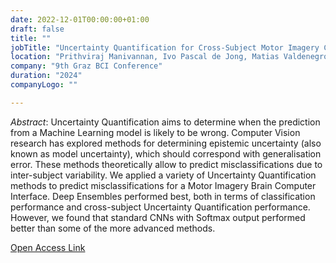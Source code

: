 ```yaml
---
date: 2022-12-01T00:00:00+01:00
draft: false
title: ""
jobTitle: "Uncertainty Quantification for Cross-Subject Motor Imagery Classification"
location: "Prithviraj Manivannan, Ivo Pascal de Jong, Matias Valdenegro-Toro, Andreea Ioana Sburlea"
company: "9th Graz BCI Conference"
duration: "2024"
companyLogo: ""

---
```

*Abstract*: Uncertainty Quantification aims to determine when the prediction from a Machine Learning model is likely to be wrong. Computer Vision research has explored methods for determining epistemic uncertainty (also known as model uncertainty), which should correspond with generalisation error. These methods theoretically allow to predict misclassifications due to inter-subject variability. We applied a variety of Uncertainty Quantification methods to predict misclassifications for a Motor Imagery Brain Computer Interface. Deep Ensembles performed best, both in terms of classification performance and cross-subject Uncertainty Quantification performance. However, we found that standard CNNs with Softmax output performed better than some of the more advanced methods.

[Open Access Link](https://doi.org/10.3217/978-3-99161-014-4-016)